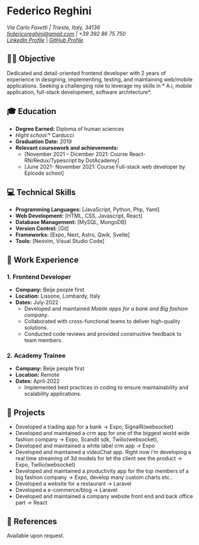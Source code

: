 # Federico Reghini
*Via Carlo Favetti | Trieste, Italy, 34136*  
*federicoreghini@gmail.com | +39 392 86 75 750*  
[*LinkedIn Profile*](https://www.linkedin.com/in/federico-reghini) | [*GitHub Profile*](https://github.com/federicoReghini)

## 👨‍💻 Objective
Dedicated and detail-oriented frontend developer with 2 years of experience in designing, implementing, testing, and maintaining web/mobile applications. Seeking a challenging role to leverage my skills in * A.i, mobile application, full-stack development, software architecture*.

## 🎓 Education
- **Degree Earned:** Diploma of human sciences
- *Hight school:** Carducci
- **Graduation Date:** 2019
- **Relevant coursework and achievements:**
  - [November 2021 – Dicember 2021: Course React-RN/Redux/Typescript by DotAcademy]
  - [June 2021- November 2021: Course Full-stack web developer by Epicode school]

## 💻 Technical Skills
- **Programming Languages:** [JavaScript, Python, Php, Yaml]
- **Web Development:** [HTML, CSS, Javascript, React]
- **Database Management:** [MySQL, MongoDB]
- **Version Control:** [Git]
- **Frameworks:** [Expo, Next, Astro, Qwik, Svelte]
- **Tools:** [Neovim, Visual Studio Code]

## 💼 Work Experience
### 1. Frontend Developer
- **Company:** Beije people first
- **Location:** Lissone, Lombardy, Italy
- **Dates:** July-2022
  - Developed and maintained *Mobile apps for a bank and Big fashion company*.
  - Collaborated with cross-functional teams to deliver high-quality solutions.
  - Conducted code reviews and provided constructive feedback to team members.

### 2. Academy Trainee
- **Company:** Beije people first
- **Location:** Remote
- **Dates:** April-2022
  - Implemented best practices in coding to ensure maintainability and scalability applications.

## 🚀 Projects
- Developed a trading app for a bank -> Expo, SignalR(websocket)
- Developed and maintained a crm app for one of the biggest world wide fashion company -> Expo, Scandit sdk, Twilio(websocket),
- Developed and maintained a white label crm app -> Expo
- Developed and maintained a videoChat app. Right now i'm developing a real time streaming of 3d models for let the client see the product -> Expo, Twilio(websocket)
- Developed and maintained a productivity app for the top members of a big fashion company -> Expo, develop many custom charts etc..
- Developed a website for a restaurant -> Laravel
- Developed a e-commerce/blog -> Laravel
- Developed and maintained a company website front end and back office part -> React

## 📄 References
Available upon request.
